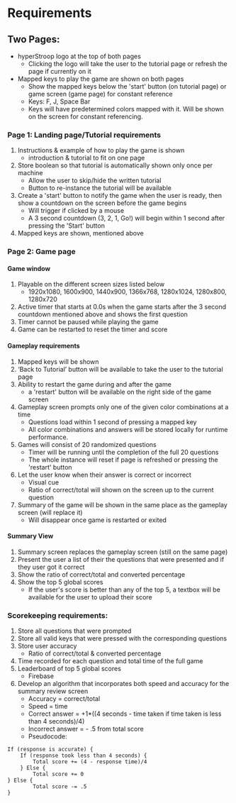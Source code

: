 # Requirements
## Two Pages:
* hyperStroop logo at the top of both pages
    * Clicking the logo will take the user to the tutorial page or refresh the page if currently on it
* Mapped keys to play the game are shown on both pages
    * Show the mapped keys below the 'start' button (on tutorial page) or game screen (game page) for constant reference
    * Keys: F, J, Space Bar
    * Keys will have predetermined colors mapped with it. Will be shown on the screen for constant referencing.
### Page 1: Landing page/Tutorial requirements
1. Instructions & example of how to play the game is shown
    * introduction & tutorial to fit on one page
2. Store boolean so that tutorial is automatically shown only once per machine
    * Allow the user to skip/hide the written tutorial
    * Button to re-instance the tutorial will be available
3. Create a 'start' button to notify the game when the user is ready, then show a countdown on the screen before the game begins
    * Will trigger if clicked by a mouse
    * A 3 second countdown (3, 2, 1, Go!) will begin within 1 second after pressing the 'Start' button
4. Mapped keys are shown, mentioned above
### Page 2: Game page
#### Game window
1. Playable on the different screen sizes listed below
    * 1920x1080, 1600x900, 1440x900, 1366x768, 1280x1024, 1280x800, 1280x720
2. Active timer that starts at 0.0s when the game starts after the 3 second countdown mentioned above and shows the first question
3. Timer cannot be paused while playing the game
4. Game can be restarted to reset the timer and score
#### Gameplay requirements
1. Mapped keys will be shown
2. ‘Back to Tutorial’ button will be available to take the user to the tutorial page
3. Ability to restart the game during and after the game
    * a 'restart' button will be available on the right side of the game screen
4. Gameplay screen prompts only one of the given color combinations at a time
    * Questions load within 1 second of pressing a mapped key
    * All color combinations and answers will be stored locally for runtime performance.
5. Games will consist of 20 randomized questions 
    * Timer will be running until the completion of the full 20 questions
    * The whole instance will reset if page is refreshed or pressing the 'restart' button
6. Let the user know when their answer is correct or incorrect
    * Visual cue
    * Ratio of correct/total will shown on the screen up to the current question
7. Summary of the game will be shown in the same place as the gameplay screen (will replace it)
    * Will disappear once game is restarted or exited
#### Summary View
1. Summary screen replaces the gameplay screen (still on the same page)
2. Present the user a list of their the questions that were presented and if they user got it correct
3. Show the ratio of correct/total and converted percentage
4. Show the top 5 global scores
    * If the user's score is better than any of the top 5, a textbox will be available for the user to upload their score
### Scorekeeping requirements: 
1. Store all questions that were prompted
2. Store all valid keys that were pressed with the corresponding questions
3. Store user accuracy
    * Ratio of correct/total & converted percentage
4. Time recorded for each question and total time of the full game
5. Leaderboard of top 5 global scores
    * Firebase
6. Develop an algorithm that incorporates both speed and accuracy for the summary review screen
    * Accuracy = correct/total
    * Speed = time
    * Correct answer = +1*((4 seconds - time taken if time taken is less than 4 seconds)/4)
    * Incorrect answer = - .5 from total score
    * Pseudocode:
``` 
If (response is accurate) {
	If (response took less than 4 seconds) {
		Total score += (4 - response time)/4
	} Else {
		Total score += 0 
} Else {
		Total score -= .5
} 
```

